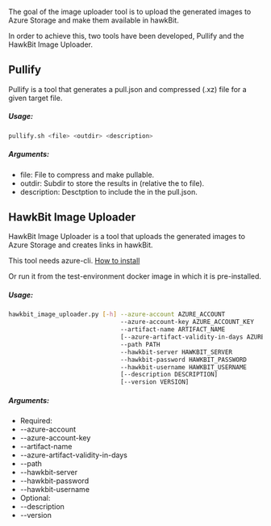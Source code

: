 The goal of the image uploader tool is to upload the generated images to Azure Storage and make them available in hawkBit.

In order to achieve this, two tools have been developed, Pullify and the HawkBit Image Uploader.

## Pullify

Pullify is a tool that generates a pull.json and compressed (.xz) file for a given target file.

##### Usage: 
```bash
pullify.sh <file> <outdir> <description>
```

##### Arguments:
   - file: File to compress and make pullable.
   - outdir: Subdir to store the results in (relative the to file).
   - description: Desctption to include the in the pull.json.

## HawkBit Image Uploader
HawkBit Image Uploader is a tool that uploads the generated images to Azure Storage and creates links in hawkBit.

This tool needs azure-cli. [How to install](https://docs.microsoft.com/en-us/cli/azure/install-azure-cli-apt?view=azure-cli-latest)

Or run it from the test-environment docker image in which it is pre-installed.

##### Usage:
```bash
hawkbit_image_uploader.py [-h] --azure-account AZURE_ACCOUNT
                               --azure-account-key AZURE_ACCOUNT_KEY
                               --artifact-name ARTIFACT_NAME
                               [--azure-artifact-validity-in-days AZURE_ARTIFACT_VALIDITY_IN_DAYS]
                               --path PATH
                               --hawkbit-server HAWKBIT_SERVER
                               --hawkbit-password HAWKBIT_PASSWORD
                               --hawkbit-username HAWKBIT_USERNAME
                               [--description DESCRIPTION]
                               [--version VERSION]
```

##### Arguments:
   - Required:
   - --azure-account
   - --azure-account-key
   - --artifact-name
   - --azure-artifact-validity-in-days
   - --path
   - --hawkbit-server
   - --hawkbit-password
   - --hawkbit-username
   - Optional:
   - --description
   - --version